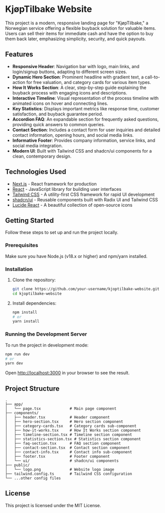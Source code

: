 # KjøpTilbake Website

This project is a modern, responsive landing page for "KjøpTilbake," a Norwegian service offering a flexible buyback solution for valuable items. Users can sell their items for immediate cash and have the option to buy them back later, emphasizing simplicity, security, and quick payouts.

## Features

*   **Responsive Header**: Navigation bar with logo, main links, and login/signup buttons, adapting to different screen sizes.
*   **Dynamic Hero Section**: Prominent headline with gradient text, a call-to-action for free valuation, and category cards for various item types.
*   **How It Works Section**: A clear, step-by-step guide explaining the buyback process with engaging icons and descriptions.
*   **Interactive Timeline**: Visual representation of the process timeline with animated icons on hover and connecting lines.
*   **Key Statistics**: Displays important metrics like response time, customer satisfaction, and buyback guarantee period.
*   **Accordion FAQ**: An expandable section for frequently asked questions, providing quick answers to common queries.
*   **Contact Section**: Includes a contact form for user inquiries and detailed contact information, opening hours, and social media links.
*   **Informative Footer**: Provides company information, service links, and social media integration.
*   **Modern UI**: Built with Tailwind CSS and shadcn/ui components for a clean, contemporary design.

## Technologies Used

*   [Next.js](https://nextjs.org/) - React framework for production
*   [React](https://react.dev/) - JavaScript library for building user interfaces
*   [Tailwind CSS](https://tailwindcss.com/) - A utility-first CSS framework for rapid UI development
*   [shadcn/ui](https://ui.shadcn.com/) - Reusable components built with Radix UI and Tailwind CSS
*   [Lucide React](https://lucide.dev/) - A beautiful collection of open-source icons

## Getting Started

Follow these steps to set up and run the project locally.

### Prerequisites

Make sure you have Node.js (v18.x or higher) and npm/yarn installed.

### Installation

1.  Clone the repository:
    ```bash
    git clone https://github.com/your-username/kjoptilbake-website.git
    cd kjoptilbake-website
    ```

2.  Install dependencies:
    ```bash
    npm install
    # or
    yarn install
    ```

### Running the Development Server

To run the project in development mode:

```bash
npm run dev
# or
yarn dev
```

Open [http://localhost:3000](http://localhost:3000) in your browser to see the result.

## Project Structure

```
.
├── app/
│   └── page.tsx             # Main page component
├── components/
│   ├── header.tsx           # Header component
│   ├── hero-section.tsx     # Hero section component
│   ├── category-cards.tsx   # Category cards sub-component
│   ├── how-it-works.tsx     # How It Works section component
│   ├── timeline-section.tsx # Timeline section component
│   ├── statistics-section.tsx # Statistics section component
│   ├── faq-section.tsx      # FAQ section component
│   ├── contact-section.tsx  # Contact section component
│   ├── contact-info.tsx     # Contact info sub-component
│   ├── footer.tsx           # Footer component
│   └── ui/                  # shadcn/ui components
├── public/
│   └── logo.png             # Website logo image
├── tailwind.config.ts       # Tailwind CSS configuration
└── ...other config files
```

## License

This project is licensed under the MIT License.
```

